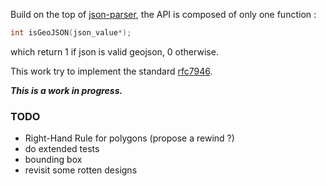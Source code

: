 Build on the top of [json-parser](https://github.com/json-parser/json-parser), the API is composed of only one function :
```c
int isGeoJSON(json_value*);
```
which return 1 if json is valid geojson, 0 otherwise.

This work try to implement the standard [rfc7946](https://datatracker.ietf.org/doc/html/rfc7946#section-3.1.1).   

***This is a work in progress.***


### TODO 
- Right-Hand Rule for polygons (propose a rewind ?)
- do extended tests
- bounding box
- revisit some rotten designs
